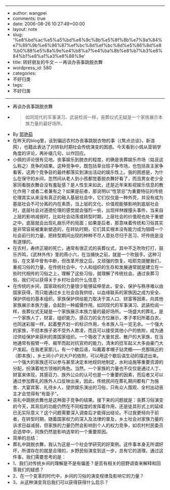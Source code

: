 - --
- author: wangpei
- comments: true
- date: 2006-08-26 10:27:49+00:00
- layout: note
- slug: '%e8%bd%ac%e5%a5%bd%e6%9c%8b%e5%8f%8b%e7%9a%84%e7%89%9b%e6%96%87%ef%bc%8d%ef%bc%8d%e5%86%8d%e8%b0%88%e5%8a%9e%e4%b8%a7%e4%ba%8b%e8%b7%b3%e8%84%b1%e8%a1%a3%e8%88%9e'
- title: 转好朋友的牛文－－再谈办丧事跳脱衣舞
- wordpress_id: 580
- categories:
- 不好归类
- tags:
- 不好归类
- --
- 再谈办丧事跳脱衣舞
- <blockquote>如同现代的军事演习、武装检阅一样，丧葬仪式无疑是一个家族展示本族力量的最好场所。</blockquote>
- By [郭艳茹](http://blog.sina.com.cn/u/1243804747)
- 在昨天的blog里，谈到偏远农村办丧事跳脱衣物的事（《焦点访谈》，新浪网），也籍此表达了对转轨时期社会传统演变的困惑。今天看到小佩从营销学角度的评论，再补缀几句，以作回应。 
- 小佩的评论很有见地。丧事娱乐到脱衣的程度，的确是丧葬娱乐市场（姑且这么称之）竞争的结果。这种竞争中，既包括草台班子争市场，也包括丧主家争看客，这两个竞争目的最终都落实到演出活动的娱乐性上。我的困惑是，为什么在保守的乡间，忽然间从老人到小孩都觉着脱衣舞好看了，而且男女老少全家同看脱衣舞会没有羞耻感？是人性生来如此，还是近年来影视娱乐信息的教化作用？或者二者兼有之？如果是前者，那说明以“性禁忌”为重要特征的传统伦理其实从来没有真正的融入基层社会中，它们仅仅是一种外壳，并没有成为基层社会不可分离的内在素质，当上层的文化、价值观能够影响到底层社会时，底层社会对道德伦理的感觉就会强烈一些，出现祥林嫂撞头事件，当来自上层的影响减弱时，比如社会动荡或转型时期，上层社会的价值观也处于重塑之中，底层就会出现礼崩乐坏的局面；如果是后者，那意味着传统和习俗其实是非常容易被重新塑造的，在转轨时期，它们其实根本没有能力成为阻碍一个社会前行的力量，把转型期间出现的种种不尽人意处尽归于恶习、坏传统是没有道理的。
- 在农村，寿终正寝的死亡，通常有很正式的丧葬仪式，其中不乏吹吹打打，鼓乐齐鸣，《武林外传》里的燕小六，在当捕快之前，就是一个吹鼓手。这种习俗，在文革中曾有中断，但改革开放之后，又顽强的恢复。哈耶克提醒我们，重视习俗的力量，在传统社会中，个人和组织的生存和发展通常就是建立在一些时代相传的习俗之上，理解了这些习俗，就理解了传统社会。通过丧葬习俗，我们可以获得关于乡村社会的什么信息？
- 在传统的乡间，国家政权的力量很少能够延伸至此，安全、保护与秩序难以由国家获得，而只能通过乡土社会自我供给，以血缘联系的家族因之成为安全、保护供给的基本组织。家族保护供给能力取决于其人口、财富等因素，向其他家族展示本族力量，会起到一种威慑作用。如同现代的军事演习、武装检阅一样，丧葬仪式无疑是一个家族展示本族力量的最好场所。一场盛大的葬礼，是一个家族人丁，财富，组织能力，感召力的全方位展示，孝子孝妇所着白衣，也同迷彩服一样，起着整齐划一的标识作用，令本族人马一览无余。一个强大的家族，不但本族子弟不受外人欺凌，而且可以接受其他小户的依附，成为通过供给保护来获利的类国家组织。一个吸收了大量贫民、散户的大家族，在当地通常有振臂一呼、揭竿而起对抗官府的能力，清末的捻军起义大多由豪门大户发起。在我老家那儿，有一个歇后语，叫戴着孝帽子钻灵棚——充那隔近的（即本族），乡土间小户对大户的依附，可以用这个歇后语生动的描述出来。一个强大的家族还可以参与甚至决定本地规则地制定，水利设施等重要资源的分配，扮演着地方领袖的角色。当然，一个家族的力量也不仅仅是通过人丁、财富来体现，其感召力、族外公众的认可也是一个重要的因素，而后者又可以通过参加葬礼的族外人口反映出来，因此，传统民间在葬礼期间都有广为施舍、大宴宾客、礼待乡人，提供娱乐演出的习俗，只有众人围观、全村出动丧主才会觉得有“有面子”。
- 丧礼中跳脱衣舞也是这种面子竞争的结果。接下来的问题就是：丧葬习俗演变的今天，其背后的功能仍然在不同程度的发挥着作用，还是徒具形式上的延续已无实际意义？这个问题需要深入调查后才能得出结论。不过我更倾向于前者，在转型时期，随着国家权力的深入及法律的普及，乡土社会对家族力量的诉求日益减弱，但家族的力量仍然会影响到个人的权力竞争，如农村村民委员会选举中，同族仍然是影响选举的一个重要原因。
- 简单的总结：
- 葬礼中跳脱衣舞，我认为这是一个社会学研究的好案例。这件事本身无所谓好坏，所谓存在的就是合理的，乡野民俗演变到这一步，总有它的道理。通过这件事，我们需要思考的是：
- 1、我们对传统乡间的理解是不是有偏差？是否有相关的田野调查来解释和回答我们的疑惑？
- 2、在一个变革的时代中，乡间的习俗的演变规律及影响它的力量？
- 3、从这种演变背后我们可以获得获得什么启示？
